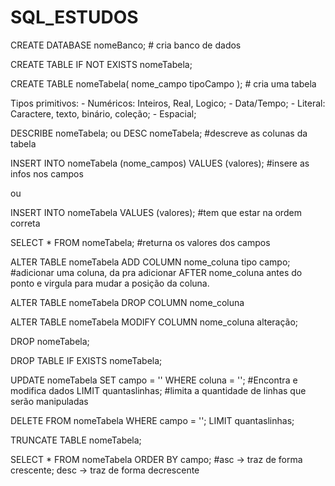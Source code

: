 # SQL_ESTUDOS
 
CREATE DATABASE nomeBanco; # cria banco de dados

CREATE TABLE IF NOT EXISTS nomeTabela;

CREATE TABLE nomeTabela(
    nome_campo tipoCampo
); # cria uma tabela

Tipos primitivos:
    - Numéricos: Inteiros, Real, Logico;
    - Data/Tempo;
    - Literal: Caractere, texto, binário, coleção;
    - Espacial;

DESCRIBE nomeTabela; ou DESC nomeTabela; #descreve as colunas da tabela

INSERT INTO nomeTabela
(nome_campos)
VALUES
(valores); #insere as infos nos campos

ou 

INSERT INTO nomeTabela VALUES
(valores); #tem que estar na ordem correta

SELECT * FROM nomeTabela; #returna os valores dos campos

ALTER TABLE nomeTabela
ADD COLUMN nome_coluna tipo campo; #adicionar uma coluna, da pra adicionar AFTER nome_coluna antes do ponto e virgula para mudar a posição da coluna.

ALTER TABLE nomeTabela
DROP COLUMN nome_coluna

ALTER TABLE nomeTabela
MODIFY COLUMN nome_coluna alteração;

DROP nomeTabela;

DROP TABLE IF EXISTS nomeTabela;

UPDATE nomeTabela
SET campo = ''
WHERE coluna = ''; #Encontra e modifica dados
LIMIT quantaslinhas; #limita a quantidade de linhas que serão manipuladas

DELETE FROM nomeTabela
WHERE campo = '';
LIMIT quantaslinhas;

TRUNCATE TABLE nomeTabela;

SELECT * FROM nomeTabela
ORDER BY campo; #asc -> traz de forma crescente; desc -> traz de forma decrescente
